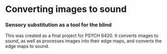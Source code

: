 # Converting images to sound
### Sensory substitution as a tool for the blind

This was created as a final project for PSYCH 6420.  It converts images to sound, as well as processes images into their edge maps, and converts the edge maps to sound.